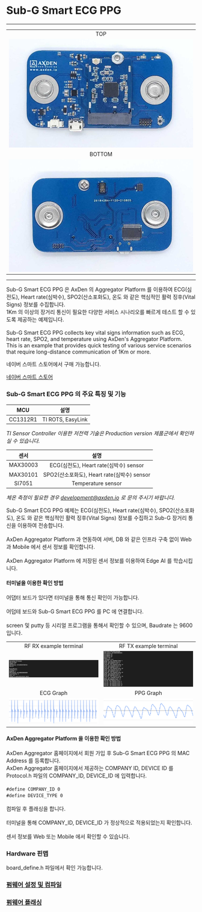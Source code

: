 # Sub-G Smart ECG PPG

---

<table>
<tr align="center">
  <td> TOP </td>
</tr>
  <tr align="center">
    <td><img src="./asset/board_top.jpg"></td>
  </tr>
  <tr align="center">
    <td> BOTTOM </td>
  </tr>
    <tr align="center">
      <td><img src="./asset/board_bottom.jpg"></td>
    </tr>
</table>

----

Sub-G Smart ECG PPG 은 AxDen 의 Aggregator Platform 를 이용하여 ECG(심전도), Heart rate(심박수), SPO2(산소포화도), 온도 와 같은 핵심적인 활력 징후(Vital Signs) 정보를 수집합니다.
<br>
1Km 의 이상의 장거리 통신이 필요한 다양한 서비스 시나리오를 빠르게 테스트 할 수 있도록 제공하는 예제입니다.
<br>
<br>
Sub-G Smart ECG PPG collects key vital signs information such as ECG, heart rate, SPO2, and temperature using AxDen's Aggregator Platform.
<br>
This is an example that provides quick testing of various service scenarios that require long-distance communication of 1Km or more.
<br>

네이버 스마트 스토어에서 구매 가능합니다.
<br>

[네이버 스마트 스토어](https://smartstore.naver.com/axden)
<br>

### Sub-G Smart ECG PPG 의 주요 특징 및 기능

MCU | 설명
:-------------------------:|:-------------------------:
CC1312R1 | TI ROTS, EasyLink

*TI Sensor Controller 이용한 저전력 기술은 Production version 제품군에서 확인하실 수 있습니다.*

센서 | 설명
:-------------------------:|:-------------------------:
MAX30003 | ECG(심전도), Heart rate(심박수) sensor
MAX30101 | SPO2(산소포화도), Heart rate(심박수) sensor
SI7051 | Temperature sensor

*체온 측정이 필요한 경우 development@axden.io 로 문의 주시기 바랍니다.*

Sub-G Smart ECG PPG 예제는 ECG(심전도), Heart rate(심박수), SPO2(산소포화도), 온도 와 같은 핵심적인 활력 징후(Vital Signs) 정보를 수집하고 Sub-G 장거리 통신을 이용하여 전송합니다.
<br>
<br>
AxDen Aggregator Platform 과 연동하여 서버, DB 와 같은 인프라 구축 없이 Web 과 Mobile 에서 센서 정보를 확인합니다.
<br>
<br>
AxDen Aggregator Platform 에 저장된 센서 정보를 이용하여 Edge AI 를 학습시킵니다.
<br>

#### 터미널을 이용한 확인 방법
어댑터 보드가 있다면 터미널을 통해 통신 확인이 가능합니다.
<br>
<br>
어덥테 보드와 Sub-G Smart ECG PPG 를 PC 에 연결합니다.
<br>
<br>
screen 및 putty 등 시리얼 프로그램을 통해서 확인할 수 있으며, Baudrate 는 9600 입니다.
<table>
  <tr align="center">
    <td>RF RX example terminal</td>
    <td>RF TX example terminal</td>
  </tr>
  <tr align="center">
    <td><img src="./asset/serial_rx.png"></td>
    <td><img src="./asset/serial_tx.png"></td>
  </tr>
  <tr align="center">
    <td>ECG Graph</td>
    <td>PPG Graph</td>
  </tr>
  <tr align="center">
    <td><img src="./asset/ECG_output.png"></td>
    <td><img src="./asset/PPG_Output.png"></td>
  </tr>
</table>

#### AxDen Aggregator Platform 을 이용한 확인 방법
AxDen Aggregator 홈페이지에서 회원 가입 후 Sub-G Smart ECG PPG 의 MAC Address 를 등록합니다.
<br>
AxDen Aggregator 홈페이지에서 제공하는 COMPANY ID, DEVICE ID 를 Protocol.h 파일의 COMPANY_ID, DEVICE_ID 에 입력합니다.
<br>
<br>
`#define COMPANY_ID 0`
<br>
`#define DEVICE_TYPE 0`
<br>
<br>
컴파일 후 플래싱을 합니다.
<br>
<br>
터미널을 통해 COMPANY_ID, DEVICE_ID 가 정상적으로 적용되었는지 확인합니다.
<br>
<br>
센서 정보를 Web 또는 Mobile 에서 확인할 수 있습니다.
<br>


### Hardware 핀맵
board_define.h 파일에서 확인 가능합니다.

### [펌웨어 설정 및 컴파일](https://github.com/AxDen-Dev/CC1312R1_Ping_Pong_example_gcc)

### [펌웨어 플래싱](https://github.com/AxDen-Dev/CC1312R1_Ping_Pong_example_gcc)
